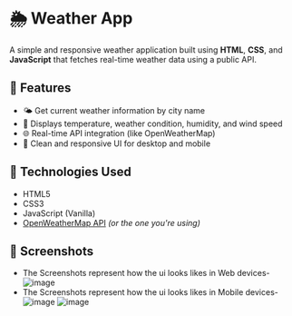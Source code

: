 # 🌦️ Weather App

A simple and responsive weather application built using **HTML**, **CSS**, and **JavaScript** that fetches real-time weather data using a public API.

## 🚀 Features

- 🌤️ Get current weather information by city name
- 📍 Displays temperature, weather condition, humidity, and wind speed
- 🌐 Real-time API integration (like OpenWeatherMap)
- 🎨 Clean and responsive UI for desktop and mobile

## 🔧 Technologies Used

- HTML5
- CSS3
- JavaScript (Vanilla)
- [OpenWeatherMap API](https://openweathermap.org/api) *(or the one you're using)*

## 📸 Screenshots
- The Screenshots represent how the ui looks likes in Web devices-
  ![image](https://github.com/user-attachments/assets/f8546f18-984d-4ce1-83f7-958c3ce5ef3b)
- The Screenshots represent how the ui looks likes in Mobile devices-
  ![image](https://github.com/user-attachments/assets/61ea3bbc-46be-4745-88bd-86748d8caa04) ![image](https://github.com/user-attachments/assets/84a17d4d-3ca4-4977-b976-5733addb83e6)


  

